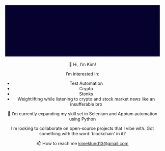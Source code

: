 <div align="center">
  <img src="assets/header.gif" alt="Kim Eklund's Header"></a>

👋 Hi, I’m Kim!

I’m interested in:
- Test Automation
- Crypto 
- Stonks
- Weightlifting while listening to crypto and stock market news like an insufferable bro

🌱 I’m currently expanding my skill set in Selenium and Appium automation using Python

I’m looking to collaborate on open-source projects that I vibe with. Got something with the word 'blockchain' in it? 

📫 How to reach me kimeklund13@gmail.com

<!---
KimEklund13/KimEklund13 is a ✨ special ✨ repository because its `README.md` (this file) appears on your GitHub profile.
You can click the Preview link to take a look at your changes.
--->
